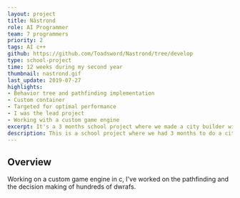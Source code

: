 ```yaml
---
layout: project
title: Nàstrond
role: AI Programmer
team: 7 programmers
priority: 2
tags: AI c++
github: https://github.com/Toadsword/Nastrond/tree/develop
type: school-project
time: 12 weeks during my second year
thumbnail: nastrond.gif
last_update: 2019-07-27
highlights: 
- Behavior tree and pathfinding implementation
- Custom container 
- Targeted for optimal performance
- I was the lead project
- Working with a custom game engine 
excerpt: It's a 3 months school project where we made a city builder with dwarfs.
description: This is a school project where we had 3 months to do a city builder with dwarf. I was in charge of the <b>AI</b> in general, from the <b>decisions making to the pathfinding</b>. This project was our first where we worked with a <b>custom game engine</b> - made by our teacher - and had to have a vision outside from the game that we could have with a Unity's project.
---
```


## Overview
Working on a custom game engine in c, I've worked on the pathfinding and the decision making of hundreds of dwrafs.
